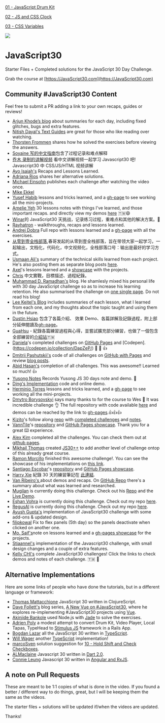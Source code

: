 ﻿[01 - JavaScript Drum Kit](https://sibi361.github.io/JavaScript30/01%20-%20JavaScript%20Drum%20Kit/index-START.html)

[02 - JS and CSS Clock](https://sibi361.github.io/JavaScript30/02%20-%20JS%20and%20CSS%20Clock/index-START.html)

[03 - CSS Variables](https://sibi361.github.io/JavaScript30/03%20-%20CSS%20Variables/index-START.html)

![](https://javascript30.com/images/JS3-social-share.png)

# JavaScript30

Starter Files + Completed solutions for the JavaScript 30 Day Challenge.

Grab the course at [https://JavaScript30.com](https://JavaScript30.com)

## Community #JavaScript30 Content

Feel free to submit a PR adding a link to your own recaps, guides or reviews!

-   [Arjun Khode’s blog](http://thesagittariusme.blogspot.com/search/label/JS30) about summaries for each day, including fixed glitches, bugs and extra features.
-   [Nitish Dayal's Text Guides](https://github.com/nitishdayal/JavaScript30) are great for those who like reading over watching.
-   [Thorsten Frommen](https://tfrommen.de/tag/javascript-30/) shares how he solved the exercises before viewing the answers.
-   [Soyaine 写的中文指南](https://github.com/soyaine/JavaScript30)包含了过程记录和难点解释
-   [乔木 录制的讲解视频](https://b23.tv/pSa7rdu) 看中文讲解视频一起学习 Javascript30 吧! Javascript30 中 CSS/JS/HTML 视频讲解
-   [Ayo Isaiah's](https://freshman.tech/archive/#javascript30) Recaps and Lessons Learned.
-   [Adriana Rios](https://stpcollabr8nlstn.github.io/JavaScript30/) shares her alternative solutions.
-   [Michael Einsohn](http://30daysofjs.michaeleinsohn.com) publishes each challenge after watching the video once.
-   [Mike Ekkel](https://medium.com/@mike_ekkel/javascript-30-a-30-day-vanilla-js-challenge-6a733fc9f62c#.9frjtaje9)
-   [Yusef Habib](https://github.com/yhabib/JavaScript30) lessons and tricks learned, and a [gh-page](https://yhabib.github.io/JavaScript30/) to see working all the mini-projects.
-   [Amelie Yeh](https://github.com/amelieyeh/JS30) 30 lessons notes with things I've learned, and those important recaps. and directly view my demos [here](https://amelieyeh.github.io/JS30/) 🇹🇼😄
-   [Winar](https://github.com/winar-jin/JavaScript30-Challenge)的 JavaScript30 天挑战，记录练习过程，重难点和其他的解决方案。🎨
-   [Rayhatron](https://rayhatron.github.io/blog/) - walkthroughs, recaps and lessons learned.
-   [Andrei Dobra](https://github.com/andreidbr/JS30) Full repo with lessons learned and a [gh-page](https://andreidbr.github.io/JS30/) with all the exercises.
-   [从零到壹全栈部落](https://github.com/liyuechun/JavaScript30-liyuechun),春哥发起的从零到壹全栈部落，旨在带领大家一起学习，一起输出，文档化，代码化，中文视频化，全栈部落口号：输出是最好的学习方式。
-   [Usmaan Ali's](https://github.com/usyyy/javascript/blob/master/JavaScript30/analysis.md) summary of the technical skills learned from each project. He's also posting them as separate blog posts [here](https://medium.com/@usyyy).
-   [Axel](https://github.com/afuh/js30)'s lessons learned and a [showcase](https://afuh.github.io/js30/) with the projects.
-   [Chris](https://github.com/dwatow/JavaScript30) 中文實戰，目標描述、過程紀錄。
-   [Muhammad D. Ramadhan's](https://miayam.github.io) blog. He shamlesly mixed his personal life with 30 day JavaScript challenge so as to increase his learning retention. He also summarised the challenge on [one single page](https://miayam.github.io/js30). Do not read his blog!
-   [Lee Keitel's Blog](https://blog.keitel.xyz/categories/javascript30/) includes summaries of each lesson, what I learned from each one, and my thoughts about the topic taught and using them in the future.
-   [Dustin Hsiao](https://github.com/dustinhsiao21/Javascript30-dustin) 包含了各篇介紹、 效果 Demo、各篇詳解及記錄過程，附上部分延伸閱讀及[gh-page](https://dustinhsiao21.github.io/Javascript30-dustin/)。
-   [GuaHsu](https://github.com/guahsu/JavaScript30) - 紀錄各篇練習過程與心得，並嘗試擴充部分練習，也做了一個包含全部練習的[介紹站](http://guahsu.io/JavaScript30/)🇹🇼
-   [Daniela](https://github.com/misslild)'s completed challenges on [GitHub Pages](https://misslild.github.io/WesBos-30day-Coding-challenge/) and [Codepen].(https://codepen.io/collection/DapZeP/) :raised_hands: :muscle: :+1:
-   [Dmitrii Pashutskii's](https://github.com/guar47) code of all challenges on [GitHub with Pages](https://github.com/guar47/javascript30Summary) and review [blog posts](https://blog.dpashutskii.com/tag/javascript30/).
-   [Abid Hasan's](https://github.com/sabidhasan/javascript-30) completion of all challenges. This was awesome!! Learned so much! :+1:
-   [Yusong Notes](https://sky172839465.github.io/course/js30) Records Yusong JS 30 days note and demo. :star2:
-   [Ding's Implementation](https://github.com/Ding-Fan/javascript30) code and online demo.
-   [Herminio Torres](https://github.com/herminiotorres/JavaScript30) lessons and tricks learned, and a [gh-page](https://herminiotorres.github.io/JavaScript30/) to see working all the mini-projects.
-   [Dmytro Borysovskyi](https://github.com/dimabory) says many thanks to for the course to Wes 🤝 It was incredible challenge 👌 The full repository with code available [here](https://github.com/dimabory/dimabory.github.io/tree/gh-pages/src/components/JavaScript30Days) and demos can be reached by the link to [gh-pages](https://dimabory.github.io/#/js30days).👍👍👍
-   [Kizito](https://github.com/akhilome/)'s follow along [repo](https://github.com/akhilome/js30) with [completed challenges](https://akhilome.github.io/js30) and [notes](https://akhilome.github.io/js30/notes).
-   [VannTile](https://github.com/vanntile)'s [repository](https://github.com/vanntile/JavaScript30) and [GitHub Pages showcase](https://vanntile.github.io/JavaScript30/). Thank you for a great ⌨️ experience.
-   [Alex Kim](https://github.com/Alex-K1m/js30-challenge) completed all the challenges. You can check them out at [github pages](https://alex-k1m.github.io/js30-challenge/).
-   [Mikhail Thomas](https://github.com/seckela) created [JS30++](https://github.com/seckela/js30plusplus) to add another level of challenge ontop of this already great course.
-   [Ramon Morcillo](https://github.com/reymon359/JavaScript30) finished this awesome challenge!. You can see the showcase of his implementations on [this link](https://reymon359.github.io/JavaScript30/).
-   [Santiago Escobar](https://github.com/sescobar99)'s [repository](https://github.com/sescobar99/javascript30-challenge) and [GitHub Pages showcase](https://sescobar99.github.io/javascript30-challenge/).
-   [Harry Xie](https://github.com/a90100/JavaScript30) 紀錄 30 天的練習筆記在 [此連結](https://github.com/a90100/JavaScript30).
-   [ Van Ribeiro's ](https://vanribeiro-30daysofjavascript.netlify.app/) about demos and recaps. On [GitHub Repo](https://github.com/vanribeiro/30days-Of-JavaScript) there's a summary about what was learned and researched.
-   [Mugilan](https://github.com/Mugilan-Codes) is currently doing this challenge. Check out his [Repo](https://github.com/Mugilan-Codes/javascript-30) and the [Live Demo](https://mugilan-codes.github.io/javascript-30/).
-   [Eshan Vohra](https://github.com/eshanvohra) is currently doing this challenge. Check out my repo [here](https://github.com/eshanvohra/JavaScript30).
-   [RegusAl](https://github.com/RegusAl) is currently doing this challenge. Check out my repo [here](https://github.com/RegusAl/JavaScript30).
-   [Ayush Gupta's](https://javascript30.ayushgupta.tech/) implementation of JavaScript30 challenge with some add-ons & updated design.
-   [filipkowal](https://github.com/filipkowal/JS30-05-Flex-Panels-Deactivate) Fix to flex panels (5th day) so the panels deactivate when clicked on another one.
-   [Mo. Saif's](https://github.com/MoSaif00)note on lessons learned and a [gh-pages showcase](https://mosaif00.github.io/30-Days-JavaScript-Challenge/) for the projects.
-   [Stiaannel's](https://stiaannel.co.za/my-projects/javascript30) implementation of the Javascript30 challenge, with small design changes and a couple of extra features.
-   [Kelly CHI's](https://kellychi22.github.io/JavaScript30/) complete JavaScript30 challenges! Click the links to check demos and notes of each challenge. 🇹🇼 🌟

## Alternative Implementations

Here are some links of people who have done the tutorials, but in a different language or framework:

-   [Thomas Mattacchione](https://github.com/tkjone/clojurescript-30) JavaScript 30 written in ClojureScript.
-   [Dave Follett's](https://github.com/davefollett) blog series, [A New Vue on #JavaScript30](https://davefollett.io/categories/a-new-vue-on-javascript30/), where he explores re-implementing #JavaScript30 projects using [Vue](https://vuejs.org).
-   [Akinjide Bankole](https://github.com/akinjide/JS30days) used Node.js with [Jade](http://jadelang.net) to solve the exercises.
-   [Adrien Poly](https://github.com/adrienpoly/javascript30-stimulus) a modest attempt to convert Drum Kit, Video Player, Local Tapas, TypeHead to [Stimulus JS](https://stimulusjs.org/) framework in a Rails App.
-   [Bogdan Lazar](https://github.com/tricinel/TypeScript30) all the JavaScript 30 written in [TypeScript](https://www.typescriptlang.org/).
-   [Will Wager](https://github.com/wwags33/JavaScript30) another [TypeScript](https://www.typescriptlang.org/) implementation!
-   [marcoSven](https://github.com/marcoSven) solution suggestion for [10 - Hold Shift and Check Checkboxes](https://github.com/marcoSven/JavaScript30/blob/master/10%20-%20Hold%20Shift%20and%20Check%20Checkboxes/index-FINISHED.html).
-   [ALMaclaine](https://github.com/almaclaine) Javascript 30 written in [Dart 2.0](https://github.com/ALMaclaine/Dart30).
-   [Connie Leung](https://github.com/railsstudent) Javascript 30 written in [Angular and RxJS](https://github.com/railsstudent/ng-rxjs-30).

## A note on Pull Requests

These are meant to be 1:1 copies of what is done in the video. If you found a better / different way to do things, great, but I will be keeping them the same as the videos.

The starter files + solutions will be updated if/when the videos are updated.

Thanks!
